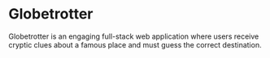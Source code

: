 # Globetrotter
Globetrotter is an engaging full-stack web application where users receive cryptic clues about a famous place and must guess the correct destination.
